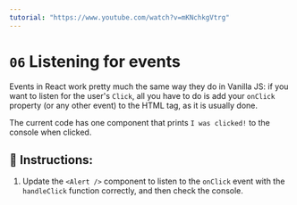 ```yaml
---
tutorial: "https://www.youtube.com/watch?v=mKNchkgVtrg"
---
```


# `06` Listening for events

Events in React work pretty much the same way they do in Vanilla JS: if you want to listen for the user's `Click`, all you have to do is add your `onClick` property (or any other event) to the HTML tag, as it is usually done.

The current code has one component that prints `I was clicked!` to the console when clicked.

## 📝 Instructions:

1. Update the `<Alert />` component to listen to the `onClick` event with the `handleClick` function correctly, and then check the console.


